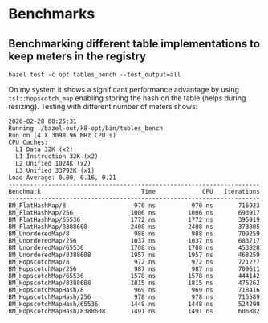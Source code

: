 # Benchmarks


## Benchmarking different table implementations to keep meters in the registry

```
bazel test -c opt tables_bench --test_output=all
```

On my system it shows a significant performance advantage by using `tsl::hopscotch_map` 
enabling storing the hash on the table (helps during resizing). 
Testing with different number of meters shows:

```
2020-02-28 00:25:31
Running ./bazel-out/k8-opt/bin/tables_bench
Run on (4 X 3098.96 MHz CPU s)
CPU Caches:
  L1 Data 32K (x2)
  L1 Instruction 32K (x2)
  L2 Unified 1024K (x2)
  L3 Unified 33792K (x1)
Load Average: 0.00, 0.16, 0.21
----------------------------------------------------------------------
Benchmark                            Time             CPU   Iterations
----------------------------------------------------------------------
BM_FlatHashMap/8                   970 ns          970 ns       716923
BM_FlatHashMap/256                1006 ns         1006 ns       693917
BM_FlatHashMap/65536              1772 ns         1772 ns       395919
BM_FlatHashMap/8388608            2408 ns         2408 ns       373805
BM_UnorderedMap/8                  988 ns          988 ns       709259
BM_UnorderedMap/256               1037 ns         1037 ns       683717
BM_UnorderedMap/65536             1708 ns         1708 ns       453828
BM_UnorderedMap/8388608           1957 ns         1957 ns       468259
BM_HopscotchMap/8                  972 ns          972 ns       721277
BM_HopscotchMap/256                987 ns          987 ns       709611
BM_HopscotchMap/65536             1578 ns         1578 ns       444142
BM_HopscotchMap/8388608           1815 ns         1815 ns       475262
BM_HopscotchMapHash/8              969 ns          969 ns       718416
BM_HopscotchMapHash/256            978 ns          978 ns       715589
BM_HopscotchMapHash/65536         1448 ns         1448 ns       524299
BM_HopscotchMapHash/8388608       1491 ns         1491 ns       606882
```
